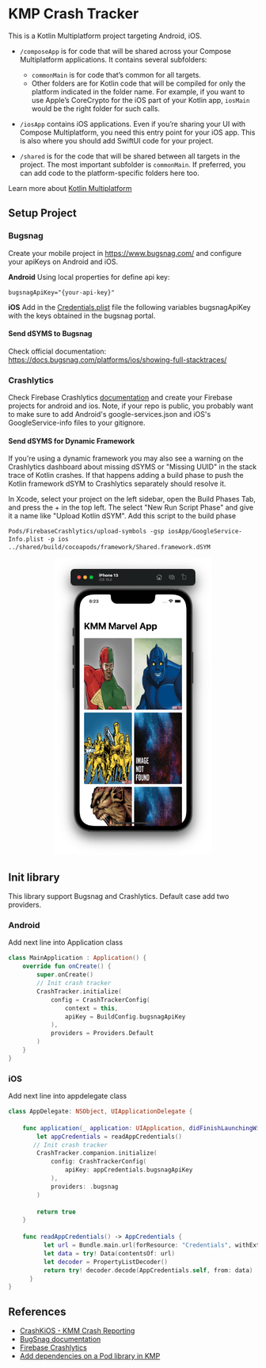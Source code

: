 # KMP Crash Tracker
This is a Kotlin Multiplatform project targeting Android, iOS.

* `/composeApp` is for code that will be shared across your Compose Multiplatform applications.
  It contains several subfolders:
  - `commonMain` is for code that’s common for all targets.
  - Other folders are for Kotlin code that will be compiled for only the platform indicated in the folder name.
    For example, if you want to use Apple’s CoreCrypto for the iOS part of your Kotlin app,
    `iosMain` would be the right folder for such calls.

* `/iosApp` contains iOS applications. Even if you’re sharing your UI with Compose Multiplatform, 
  you need this entry point for your iOS app. This is also where you should add SwiftUI code for your project.

* `/shared` is for the code that will be shared between all targets in the project.
  The most important subfolder is `commonMain`. If preferred, you can add code to the platform-specific folders here too.


Learn more about [Kotlin Multiplatform](https://www.jetbrains.com/help/kotlin-multiplatform-dev/get-started.html)

## Setup Project

### Bugsnag
Create your mobile project in https://www.bugsnag.com/ and configure your apiKeys on Android and iOS.

**Android**
Using local properties for define api key:

```properties
bugsnagApiKey="{your-api-key}"
```
**iOS**
Add in the [Credentials.plist](https://github.com/santimattius/kmp-crash-tracker/blob/main/iosApp/iosApp/Credentials.plist) file the following variables bugsnagApiKey with the keys obtained in the bugsnag portal.

#### Send dSYMS to Bugsnag

Check official documentation: https://docs.bugsnag.com/platforms/ios/showing-full-stacktraces/

### Crashlytics
Check Firebase Crashlytics [documentation](https://firebase.google.com/docs/crashlytics) and create your Firebase projects for android and ios. Note, if your repo is public, you probably want to make sure to add Android's google-services.json and iOS's GoogleService-info files to your gitignore. 

#### Send dSYMS for Dynamic Framework

If you're using a dynamic framework you may also see a warning on the Crashlytics dashboard about missing dSYMS or "Missing UUID" in the stack trace of Kotlin crashes. If that happens adding a build phase to push the Kotlin framework dSYM to Crashlytics separately should resolve it.

In Xcode, select your project on the left sidebar, open the Build Phases Tab, and press the + in the top left. The select "New Run Script Phase" and give it a name like "Upload Kotlin dSYM". Add this script to the build phase

```shell
Pods/FirebaseCrashlytics/upload-symbols -gsp iosApp/GoogleService-Info.plist -p ios ../shared/build/cocoapods/framework/Shared.framework.dSYM
```

<p align="center">
  <img height="600" src="https://github.com/santimattius/kmm-marvel-app/blob/master/screenshots/kmm_ios_home.png?raw=true" alt="rule"/>
</p>

## Init library
This library support Bugsnag and Crashlytics. Default case add two providers.

### Android

Add next line into Application class

```kotlin
class MainApplication : Application() {
    override fun onCreate() {
        super.onCreate()
        // Init crash tracker
        CrashTracker.initialize(
            config = CrashTrackerConfig(
                context = this,
                apiKey = BuildConfig.bugsnagApiKey
            ),
            providers = Providers.Default
        )
    }
}
```

### iOS

Add next line into appdelegate class

```swift
class AppDelegate: NSObject, UIApplicationDelegate {
    
    func application(_ application: UIApplication, didFinishLaunchingWithOptions launchOptions: [UIApplication.LaunchOptionsKey : Any]? = nil) -> Bool {
        let appCredentials = readAppCredentials()
       // Init crash tracker
        CrashTracker.companion.initialize(
            config: CrashTrackerConfig(
                apiKey: appCredentials.bugsnagApiKey
            ),
            providers: .bugsnag
        )

        return true
    }

    func readAppCredentials() -> AppCredentials {
          let url = Bundle.main.url(forResource: "Credentials", withExtension: "plist")!
          let data = try! Data(contentsOf: url)
          let decoder = PropertyListDecoder()
          return try! decoder.decode(AppCredentials.self, from: data)
      }
}
```

## References
- [CrashKiOS - KMM Crash Reporting](https://crashkios.touchlab.co/)
- [BugSnag documentation](https://docs.bugsnag.com/)
- [Firebase Crashlytics](https://firebase.google.com/docs/crashlytics?hl=es-419)
- [Add dependencies on a Pod library in KMP﻿](https://kotlinlang.org/docs/native-cocoapods-libraries.html)
